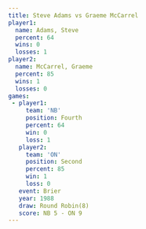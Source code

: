 ```yaml
---
title: Steve Adams vs Graeme McCarrel
player1:                
  name: Adams, Steve    
  percent: 64           
  wins: 0               
  losses: 1             
player2:                
  name: McCarrel, Graeme
  percent: 85           
  wins: 1               
  losses: 0             
games:
 - player1:          
     team: 'NB'      
     position: Fourth
     percent: 64     
     win: 0          
     loss: 1         
   player2:          
     team: 'ON'      
     position: Second
     percent: 85     
     win: 1          
     loss: 0         
   event: Brier        
   year: 1988          
   draw: Round Robin(8)
   score: NB 5 - ON 9  
---
```

